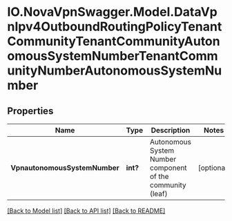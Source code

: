 # IO.NovaVpnSwagger.Model.DataVpnIpv4OutboundRoutingPolicyTenantCommunityTenantCommunityAutonomousSystemNumberTenantCommunityNumberAutonomousSystemNumber
## Properties

Name | Type | Description | Notes
------------ | ------------- | ------------- | -------------
**VpnautonomousSystemNumber** | **int?** | Autonomous System Number component of the community (leaf) | [optional] 

[[Back to Model list]](../README.md#documentation-for-models) [[Back to API list]](../README.md#documentation-for-api-endpoints) [[Back to README]](../README.md)

